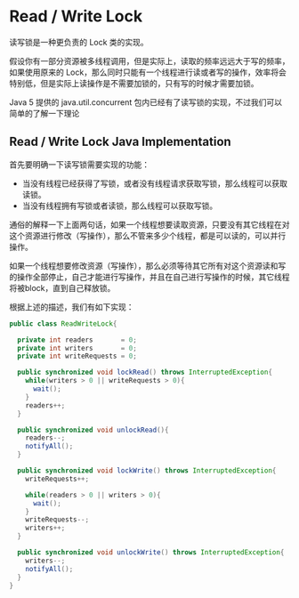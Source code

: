 # Read / Write Lock

读写锁是一种更负责的 Lock 类的实现。

假设你有一部分资源被多线程调用，但是实际上，读取的频率远远大于写的频率，如果使用原来的 Lock，那么同时只能有一个线程进行读或者写的操作，效率将会特别低，但是实际上读操作是不需要加锁的，只有写的时候才需要加锁。

Java 5 提供的 java.util.concurrent 包内已经有了读写锁的实现，不过我们可以简单的了解一下理论

## Read / Write Lock Java Implementation

首先要明确一下读写锁需要实现的功能：

- 当没有线程已经获得了写锁，或者没有线程请求获取写锁，那么线程可以获取读锁。
- 当没有线程拥有写锁或者读锁，那么线程可以获取写锁。

通俗的解释一下上面两句话，如果一个线程想要读取资源，只要没有其它线程在对这个资源进行修改（写操作），那么不管来多少个线程，都是可以读的，可以并行操作。

如果一个线程想要修改资源（写操作），那么必须等待其它所有对这个资源读和写的操作全部停止，自己才能进行写操作，并且在自己进行写操作的时候，其它线程将被block，直到自己释放锁。

根据上述的描述，我们有如下实现：

```java
public class ReadWriteLock{

  private int readers       = 0;
  private int writers       = 0;
  private int writeRequests = 0;

  public synchronized void lockRead() throws InterruptedException{
    while(writers > 0 || writeRequests > 0){
      wait();
    }
    readers++;
  }

  public synchronized void unlockRead(){
    readers--;
    notifyAll();
  }

  public synchronized void lockWrite() throws InterruptedException{
    writeRequests++;

    while(readers > 0 || writers > 0){
      wait();
    }
    writeRequests--;
    writers++;
  }

  public synchronized void unlockWrite() throws InterruptedException{
    writers--;
    notifyAll();
  }
}
```

